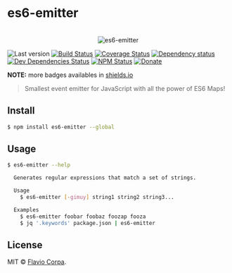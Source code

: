 # es6-emitter

<p align="center">
  <br>
  <img src="https://i.imgur.com/Mh13XWB.gif" alt="es6-emitter">
  <br>
</p>

![Last version](https://img.shields.io/github/tag/kutyel/es6-emitter.svg?style=flat-square)
[![Build Status](https://img.shields.io/travis/kutyel/es6-emitter/master.svg?style=flat-square)](https://travis-ci.org/kutyel/es6-emitter)
[![Coverage Status](https://img.shields.io/coveralls/kutyel/es6-emitter.svg?style=flat-square)](https://coveralls.io/github/kutyel/es6-emitter)
[![Dependency status](https://img.shields.io/david/kutyel/es6-emitter.svg?style=flat-square)](https://david-dm.org/kutyel/es6-emitter)
[![Dev Dependencies Status](https://img.shields.io/david/dev/kutyel/es6-emitter.svg?style=flat-square)](https://david-dm.org/kutyel/es6-emitter#info=devDependencies)
[![NPM Status](https://img.shields.io/npm/dm/es6-emitter.svg?style=flat-square)](https://www.npmjs.org/package/es6-emitter)
[![Donate](https://img.shields.io/badge/donate-paypal-blue.svg?style=flat-square)](https://paypal.me/kutyel)

**NOTE:** more badges availables in [shields.io](https://shields.io/)

> Smallest event emitter for JavaScript with all the power of ES6 Maps!

## Install

```bash
$ npm install es6-emitter --global
```

## Usage

```bash
$ es6-emitter --help

  Generates regular expressions that match a set of strings.

  Usage
    $ es6-emitter [-gimuy] string1 string2 string3...

  Examples
    $ es6-emitter foobar foobaz foozap fooza
    $ jq '.keywords' package.json | es6-emitter
```

## License

MIT © [Flavio Corpa](https://github.com/kutyel).
